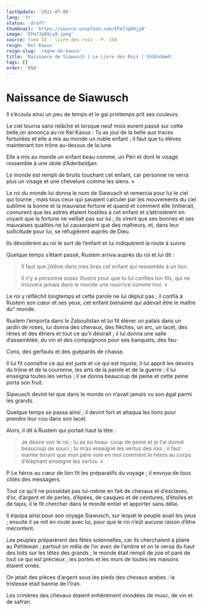 ```yaml
---
lastUpdate: '2021-07-06'
lang: 'fr'
status: 'draft'
thumbnail: 'https://source.unsplash.com/EFm7JpD9jy8'
image: 'EFm7JpD9jy8.jpeg'
source: tome II - livre des rois - P. 158
reign: 'Keï Kaous'
reign-slug: 'regne-de-kaous'
title: 'Naissance de Siawusch | Le Livre des Rois | Shâhnâmeh'
tags: []
order: '058'
---
```


<!-- LTeX: language=fr -->

# Naissance de Siawusch

Il s’écoula ainsi un peu de temps et le gai printemps prit ses couleurs.

Le ciel tourna sans relâche et lorsque neuf mois eurent passé sur cette belle,on annonça au roi Keï Kaous : Tu as joui de la belle aux traces fortunées et elle a mis au monde un noble enfant ; il faut que tu élèves maintenant ton trône au-dessus de la lune.

Elle a mis au monde un enfant beau comme. un Péri et dont le visage ressemble à une idole d’Aderbeïdjan.

Le monde est rempli de bruits touchant cet enfant, car personne ne verra plus un visage et une chevelure comme les siens. »

Le roi du monde lui donna le nom de Siawusch et remercia pour lui le ciel qui tourne ; mais tous ceux qui savaient calculer par les mouvements du ciel sublime la bonne et la mauvaise fortune et quand et comment elle (initierait, connurent que les astres étaient hostiles à cet enfant et s’attristèrent en voyant que la fortune ne veillait pas sur lui ; ils virent que ses bonnes et ses mauvaises qualités ne lui causeraient que des malheurs, et, dans leur sollicitude pour lui, se réfugièrent auprès de Dieu.

Ils dévoilèrent au roi le sort de l’enfant et lui indiquèrent la route à suivre.

Quelque temps s’étant passé, Rustem arriva auprès du roi et lui dit :

> Il faut que j’élève dans mes bras cet enfant qui ressemble à un lion.
>
> Il n’y a personne assez illustre pour que tu lui confies ton fils, qui ne trouvera jamais dans le monde une nourrice comme moi. »

Le roi y réfléchit longtemps et cette parole ne lui déplut pas ; il confia à Rustem son cœur et ses yeux, cet enfant bienaimé qui adevait être le maître du" monde.

Rustem l’emporta dans le Zaboulistan et lui fit élever un palais dans un jardin de roses, lui donna des chevaux, des flèches, un arc, un lacet, des rênes et des étriers et tout ce qu’il désirait ; il lui donna une salle d’assemblée, du vin et des compagnons pour ses banquets, des fau-

Cons, des gerfauts et des guépards de chasse.

Il lui fit connaître ce qui est juste et ce qui est injuste, il lui apprit les devoirs du trône et de la couronne, les arts de la parole et de la guerre ; il lui enseigna toutes les vertus ; il se donna beaucoup de peine et cette peine porta son fruit.

Siawusch devint tel que dans le monde on n’avait jamais vu son égal parmi les grands.

Quelque temps se passa ainsi ; il devint fort et attaqua les lions pour prendre leur cou dans son lacet.

Alors, il dit à Rustem qui portait haut la tête :

> Je désire voir le roi ; tu as eu heau-
coup de peine et je t’ai donné beaucoup de souci ; tu m’as enseigné les vertus des rois ; il faut mainte tenant que mon père voie en moi comment le héros au corps d’éléphant enseigne les vertus. »

P Le héros au cœur de lion fit les préparatifs du voyage ; il envoya de tous côtés des messagers.

Tout ce qu’il ne possédait pas lui-même en fait de chevaux et d’esclaves, d’or, d’argent et de perles, d’épées, de casques et de ceintures, d’étoiles et de tapis, il le fit chercher dans le monde entier et apporter sans délai.

Il équipa ainsi pour son voyage Siawusch, sur lequel le peuple avait les yeux ; ensuite il se mit en route avec lui, pour que le roi n’eût aucune raison d’être mécontent.

Les peuples préparèrent des fêtes solennelles, car ils cherchaient à plaire au Pehlewan ; partout on mêla de l’or avec de l’ambre et on le versa du haut des toits sur les têtes des grands ; le monde était rempli de joie et paré de tout ce qui est précieux ; les portes et les murs de toutes les maisons étaient ornés.

On jetait des pièces d’argent sous les pieds des chevaux arabes : la tristesse était bannie de l’Iran.

Les crinières des chevaux étaient entièrement inondées de musc, de vin et de safran.
